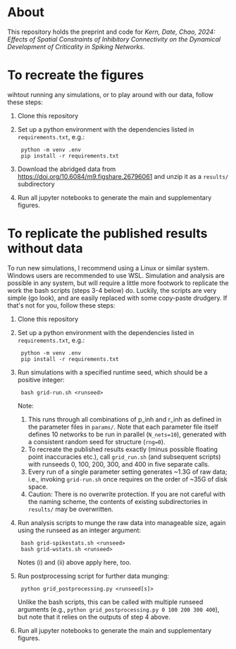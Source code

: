# About
This repository holds the preprint and code for *Kern, Date, Chao, 2024: Effects of Spatial Constraints of Inhibitory Connectivity on the Dynamical Development of Criticality in Spiking Networks*.

# To recreate the figures
wihtout running any simulations, or to play around with our data, follow these steps:

1. Clone this repository
2. Set up a python environment with the dependencies listed in `requirements.txt`, e.g.:

		python -m venv .env
		pip install -r requirements.txt

3. Download the abridged data from https://doi.org/10.6084/m9.figshare.26796061 and unzip it as a `results/` subdirectory
4. Run all jupyter notebooks to generate the main and supplementary figures.



# To replicate the published results without data
To run new simulations, I recommend using a Linux or similar system. Windows users are recommended to use WSL. Simulation and analysis are possible in any system, but will require a little more footwork to replicate the work the bash scripts (steps 3-4 below) do. Luckily, the scripts are very simple (go look), and are easily replaced with some copy-paste drudgery. If that's not for you, follow these steps:

1. Clone this repository

2. Set up a python environment with the dependencies listed in `requirements.txt`, e.g.:

		python -m venv .env
		pip install -r requirements.txt

3. Run simulations with a specified runtime seed, which should be a positive integer:

		bash grid-run.sh <runseed>
	Note:
    1. This runs through all combinations of p_inh and r_inh as defined in the parameter files in `params/`. Note that each parameter file itself defines 10 networks to be run in parallel (`N_nets=10`), generated with a consistent random seed for structure (`rng=0`).
    2. To recreate the published results exactly (minus possible floating point inaccuracies etc.), call `grid_run.sh` (and subsequent scripts) with runseeds 0, 100, 200, 300, and 400 in five separate calls.
    3. Every run of a single parameter setting generates ~1.3G of raw data; i.e., invoking `grid-run.sh` once requires on the order of ~35G of disk space.
    4. Caution: There is no overwrite protection. If you are not careful with the naming scheme, the contents of existing subdirectories in `results/` may be overwritten.

4. Run analysis scripts to munge the raw data into manageable size, again using the runseed as an integer argument:

		bash grid-spikestats.sh <runseed>
		bash grid-wstats.sh <runseed>

	Notes (i) and (ii) above apply here, too.

5. Run postprocessing script for further data munging:

		python grid_postprocessing.py <runseed[s]>
 
	Unlike the bash scripts, this can be called with multiple runseed arguments (e.g., `python grid_postprocessing.py 0 100 200 300 400`), but note that it relies on the outputs of step 4 above.

6. Run all jupyter notebooks to generate the main and supplementary figures.
